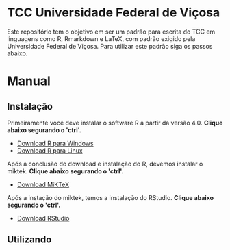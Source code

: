 # TCC Universidade Federal de Viçosa
<p>
Este repositório tem o objetivo em ser um padrão para escrita do TCC em
linguagens como R, Rmarkdown e LaTeX, com padrão exigido pela Universidade 
Federal de Viçosa. Para utilizar este padrão siga os passos abaixo.
</p>

# Manual

## Instalação
<p>
Primeiramente você deve instalar o software R a partir da versão 4.0. <strong>Clique abaixo segurando o 'ctrl'.</strong>

- [Download R para Windows](https://cran-r.c3sl.ufpr.br/)
- [Download R para Linux](https://cran-r.c3sl.ufpr.br/bin/linux/)

</p>
<p>
Após a conclusão do download e instalação do R, devemos instalar o miktek. <strong>Clique abaixo segurando o 'ctrl'.</strong>

- [Download MiKTeX](https://miktex.org/download)

</p>
<p>
Após a instação do miktek, temos a instalação do RStudio. <strong>Clique abaixo segurando o 'ctrl'.</strong>

- [Download RStudio](https://rstudio.com/products/rstudio/download/#download)

</p>

## Utilizando